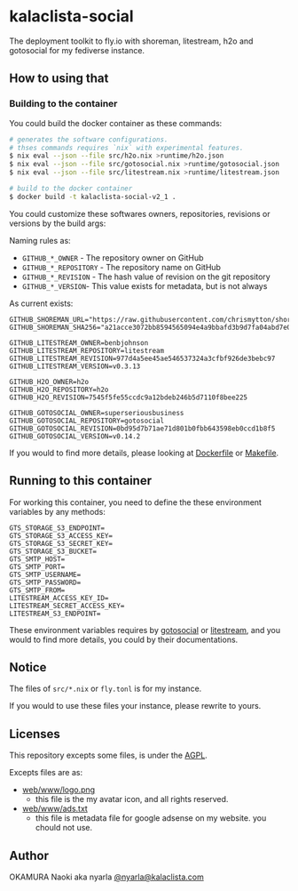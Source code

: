 kalaclista-social
=================

The deployment toolkit to fly.io with shoreman, litestream, h2o and gotosocial for my fediverse instance.

## How to using that

### Building to the container

You could build the docker container as these commands:

```bash
# generates the software configurations.
# thses commands requires `nix` with experimental features. 
$ nix eval --json --file src/h2o.nix >runtime/h2o.json
$ nix eval --json --file src/gotosocial.nix >runtime/gotosocial.json
$ nix eval --json --file src/litestream.nix >runtime/litestream.json

# build to the docker container
$ docker build -t kalaclista-social-v2_1 .
```

You could customize these softwares owners, repositories, revisions or versions by the build args:

Naming rules as:

- `GITHUB_*_OWNER` - The repository owner on GitHub
- `GITHUB_*_REPOSITORY` - The repository name on GitHub
- `GITHUB_*_REVISION` - The hash value of revision on the git repository
- `GITHUB_*_VERSION`- This value exists for metadata, but is not always

As current exists:

```
GITHUB_SHOREMAN_URL="https://raw.githubusercontent.com/chrismytton/shoreman/master/shoreman.sh"
GITHUB_SHOREMAN_SHA256="a21acce3072bb8594565094e4a9bbafd3b9d7fa04abd7e0c74c19fd479adb817"

GITHUB_LITESTREAM_OWNER=benbjohnson
GITHUB_LITESTREAM_REPOSITORY=litestream
GITHUB_LITESTREAM_REVISION=977d4a5ee45ae546537324a3cfbf926de3bebc97
GITHUB_LITESTREAM_VERSION=v0.3.13

GITHUB_H2O_OWNER=h2o
GITHUB_H2O_REPOSITORY=h2o
GITHUB_H2O_REVISION=7545f5fe55ccdc9a12bdeb246b5d7110f8bee225

GITHUB_GOTOSOCIAL_OWNER=superseriousbusiness
GITHUB_GOTOSOCIAL_REPOSITORY=gotosocial
GITHUB_GOTOSOCIAL_REVISION=0bd95d7b71ae71d801b0fbb643598eb0ccd1b8f5
GITHUB_GOTOSOCIAL_VERSION=v0.14.2
```

If you would to find more details, please looking at [Dockerfile](Dockerfile) or [Makefile](Makefile).

## Running to this container

For working this container, you need to define the these environment variables by any methods:

```
GTS_STORAGE_S3_ENDPOINT=
GTS_STORAGE_S3_ACCESS_KEY=
GTS_STORAGE_S3_SECRET_KEY=
GTS_STORAGE_S3_BUCKET=
GTS_SMTP_HOST=
GTS_SMTP_PORT=
GTS_SMTP_USERNAME=
GTS_SMTP_PASSWORD=
GTS_SMTP_FROM=
LITESTREAM_ACCESS_KEY_ID=
LITESTREAM_SECRET_ACCESS_KEY=
LITESTREAM_S3_ENDPOINT=
```

These environment variables requires by [gotosocial](https://docs.gotosocial.org) or [litestream](https://litestream.io),
and you would to find more details, you could by their documentations. 

## Notice

The files of `src/*.nix` or `fly.tonl` is for my instance.

If you would to use these files your instance, please rewrite to yours.

## Licenses

This repository excepts some files, is under the [AGPL](LICENSE).

Excepts files are as:

- [web/www/logo.png](web/www/logo.png)
  - this file is the my avatar icon, and all rights reserved.
- [web/www/ads.txt](web/www/ads.txt)
  - this file is metadata file for google adsense on my website. you chould not use.

## Author

OKAMURA Naoki aka nyarla [@nyarla@kalaclista.com](https://kalaclista.com/@nyarla)
